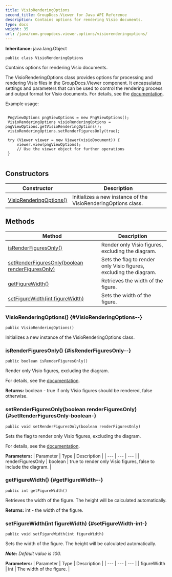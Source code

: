```yaml
---
title: VisioRenderingOptions
second_title: GroupDocs.Viewer for Java API Reference
description: Contains options for rendering Visio documents.
type: docs
weight: 35
url: /java/com.groupdocs.viewer.options/visiorenderingoptions/
---
```

**Inheritance:**
java.lang.Object
```
public class VisioRenderingOptions
```

Contains options for rendering Visio documents.

The VisioRenderingOptions class provides options for processing and rendering Visio files in the GroupDocs.Viewer component. It encapsulates settings and parameters that can be used to control the rendering process and output format for Visio documents. For details, see the [documentation][].

Example usage:

```

 PngViewOptions pngViewOptions = new PngViewOptions();
 VisioRenderingOptions visioRenderingOptions = pngViewOptions.getVisioRenderingOptions();
 visioRenderingOptions.setRenderFiguresOnly(true);

 try (Viewer viewer = new Viewer(visioDocument)) {
     viewer.view(pngViewOptions);
     // Use the viewer object for further operations
 }
 
```


[documentation]: https://docs.groupdocs.com/viewer/java/render-visio-documents/
## Constructors

| Constructor | Description |
| --- | --- |
| [VisioRenderingOptions()](#VisioRenderingOptions--) | Initializes a new instance of the  VisioRenderingOptions  class. |
## Methods

| Method | Description |
| --- | --- |
| [isRenderFiguresOnly()](#isRenderFiguresOnly--) | Render only Visio figures, excluding the diagram. |
| [setRenderFiguresOnly(boolean renderFiguresOnly)](#setRenderFiguresOnly-boolean-) | Sets the flag to render only Visio figures, excluding the diagram. |
| [getFigureWidth()](#getFigureWidth--) | Retrieves the width of the figure. |
| [setFigureWidth(int figureWidth)](#setFigureWidth-int-) | Sets the width of the figure. |
### VisioRenderingOptions() {#VisioRenderingOptions--}
```
public VisioRenderingOptions()
```


Initializes a new instance of the  VisioRenderingOptions  class.

### isRenderFiguresOnly() {#isRenderFiguresOnly--}
```
public boolean isRenderFiguresOnly()
```


Render only Visio figures, excluding the diagram.

For details, see the [documentation][].


[documentation]: https://docs.groupdocs.com/viewer/java/render-visio-documents/#render-only-diagram-shapes

**Returns:**
boolean -  true  if only Visio figures should be rendered,  false  otherwise.
### setRenderFiguresOnly(boolean renderFiguresOnly) {#setRenderFiguresOnly-boolean-}
```
public void setRenderFiguresOnly(boolean renderFiguresOnly)
```


Sets the flag to render only Visio figures, excluding the diagram.

For details, see the [documentation][].


[documentation]: https://docs.groupdocs.com/viewer/java/render-visio-documents/#render-only-diagram-shapes

**Parameters:**
| Parameter | Type | Description |
| --- | --- | --- |
| renderFiguresOnly | boolean |  true  to render only Visio figures,  false  to include the diagram. |

### getFigureWidth() {#getFigureWidth--}
```
public int getFigureWidth()
```


Retrieves the width of the figure. The height will be calculated automatically.

**Returns:**
int - the width of the figure.
### setFigureWidth(int figureWidth) {#setFigureWidth-int-}
```
public void setFigureWidth(int figureWidth)
```


Sets the width of the figure. The height will be calculated automatically.

***Note:** Default value is 100.*

**Parameters:**
| Parameter | Type | Description |
| --- | --- | --- |
| figureWidth | int | The width of the figure. |

